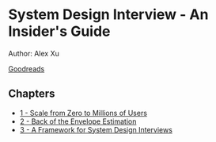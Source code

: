 # System Design Interview - An Insider's Guide

Author: Alex Xu

[Goodreads](https://www.goodreads.com/en/book/show/54109255)

## Chapters

- [1 - Scale from Zero to Millions of Users](chapters/1_scale_from_zero_to_millions)
- [2 - Back of the Envelope Estimation](chapters/2_back_of_the_envelope_estimation.md)
- [3 - A Framework for System Design Interviews](chapters/3_framework_for_system_design_interviews.md)
